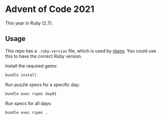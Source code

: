 # Advent of Code 2021

This year in Ruby (2.7).

## Usage

This repo has a `.ruby-version` file, which is used by [rbenv](https://github.com/rbenv/rbenv).
You could use this to have the correct Ruby version.

Install the required gems:

```sh
bundle install
```

Run puzzle specs for a specific day:

```sh
bundle exec rspec day01
```

Run specs for all days:

```sh
bundle exec rspec .
```
